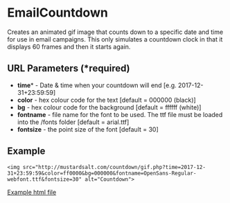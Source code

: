 # EmailCountdown

Creates an animated gif image that counts down to a specific date and time for use in email campaigns.
This only simulates a countdown clock in that it displays 60 frames and then it starts again.

## URL Parameters (*required)

* **time*** - Date & time when your countdown will end [e.g. 2017-12-31+23:59:59]
* **color** - hex colour code for the text [default = 000000 (black)]
* **bg** - hex colour code for the background [default = ffffff (white)]
* **fontname** - file name for the font to be used. The ttf file must be loaded into the /fonts folder [default = arial.ttf]
* **fontsize** - the point size of the font [default = 30]

## Example

```<img src="http://mustardsalt.com/countdown/gif.php?time=2017-12-31+23:59:59&color=ff0000&bg=000000&fontname=OpenSans-Regular-webfont.ttf&fontsize=30" alt="Countdown">```

[Example html file](http://mustardsalt.com/countdown/index.html)
